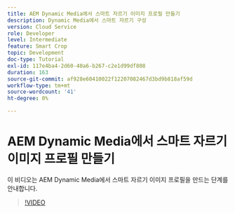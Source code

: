 ```yaml
---
title: AEM Dynamic Media에서 스마트 자르기 이미지 프로필 만들기
description: Dynamic Media에서 스마트 자르기 구성
version: Cloud Service
role: Developer
level: Intermediate
feature: Smart Crop
topic: Development
doc-type: Tutorial
exl-id: 117e4ba4-2d60-40a6-b267-c2e1d99df808
duration: 163
source-git-commit: af928e60410022f12207082467d3bd9b818af59d
workflow-type: tm+mt
source-wordcount: '41'
ht-degree: 0%

---
```


# AEM Dynamic Media에서 스마트 자르기 이미지 프로필 만들기

이 비디오는 AEM Dynamic Media에서 스마트 자르기 이미지 프로필을 만드는 단계를 안내합니다.

>[!VIDEO](https://video.tv.adobe.com/v/335460?quality=12&learn=on)
